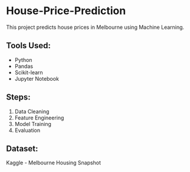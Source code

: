 # House-Price-Prediction

This project predicts house prices in Melbourne using Machine Learning.

## Tools Used:
- Python
- Pandas
- Scikit-learn
- Jupyter Notebook

## Steps:
1. Data Cleaning
2. Feature Engineering
3. Model Training
4. Evaluation

## Dataset:
Kaggle - Melbourne Housing Snapshot
